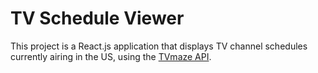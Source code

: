 # TV Schedule Viewer

This project is a React.js application that displays TV channel schedules currently airing in the US, using the [TVmaze API]((https://www.tvmaze.com/api)).


